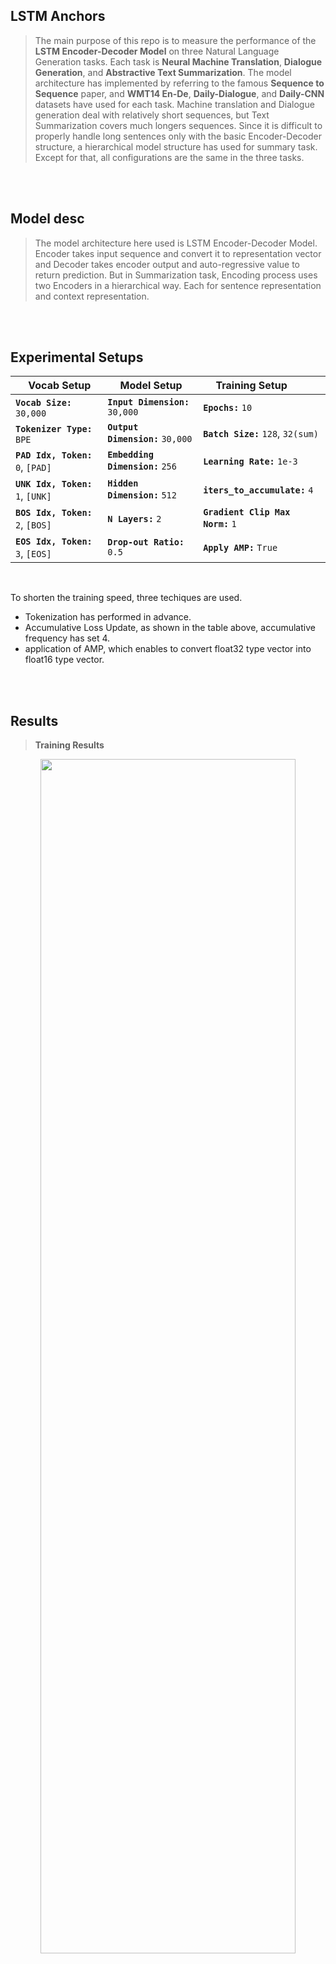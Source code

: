 ## LSTM Anchors
> The main purpose of this repo is to measure the performance of the **LSTM Encoder-Decoder Model** on three Natural Language Generation tasks. 
Each task is **Neural Machine Translation**, **Dialogue Generation**, and **Abstractive Text Summarization**. The model architecture has implemented by referring to the famous **Sequence to Sequence** paper, and **WMT14 En-De**, **Daily-Dialogue**, and **Daily-CNN** datasets have used for each task.
Machine translation and Dialogue generation deal with relatively short sequences, but Text Summarization covers much longers sequences. Since it is difficult to properly handle long sentences only with the basic Encoder-Decoder structure, a hierarchical model structure has used for summary task.
Except for that, all configurations are the same in the three tasks.

<br>
<br>

## Model desc
> The model architecture here used is LSTM Encoder-Decoder Model. Encoder takes input sequence and convert it to representation vector and Decoder takes encoder output and auto-regressive value to return prediction. But in Summarization task, Encoding process uses two Encoders in a hierarchical way. Each for sentence representation and context representation. 

<br>
<br>

## Experimental Setups
| &emsp; **Vocab Setup**                             | &emsp; **Model Setup**                  | &emsp; **Training Setup**                |
| :---                                               | :---                                    | :---                                     |
| **`Vocab Size:`** &hairsp; `30,000`                | **`Input Dimension:`** `30,000`         | **`Epochs:`** `10`                       |
| **`Tokenizer Type:`** &hairsp; `BPE`               | **`Output Dimension:`** `30,000`        | **`Batch Size:`** `128`, `32(sum)`       |
| **`PAD Idx, Token:`** &hairsp; `0`, `[PAD]` &emsp; | **`Embedding Dimension:`** `256` &emsp; | **`Learning Rate:`** `1e-3`              |
| **`UNK Idx, Token:`** &hairsp; `1`, `[UNK]`        | **`Hidden Dimension:`** `512`           | **`iters_to_accumulate:`** `4`           |
| **`BOS Idx, Token:`** &hairsp; `2`, `[BOS]`        | **`N Layers:`** `2`                     | **`Gradient Clip Max Norm:`** `1` &emsp; |
| **`EOS Idx, Token:`** &hairsp; `3`, `[EOS]`        | **`Drop-out Ratio:`** `0.5`             | **`Apply AMP:`** `True`                  |

<br>

To shorten the training speed, three techiques are used. <br> 
* Tokenization has performed in advance. <br>
* Accumulative Loss Update, as shown in the table above, accumulative frequency has set 4. <br>
* application of AMP, which enables to convert float32 type vector into float16 type vector.

<br>
<br>


## Results
> **Training Results**

<center>
  <img src="https://user-images.githubusercontent.com/71929682/201269096-2cc00b2f-4e8d-4071-945c-f5a3bfbca985.png" width="90%" height="70%">
</center>


</br>

> **Test Results**

The table below shows the performance metrics of the three models on test dataset.
**Bleu** and **Rouge** are widely used evaluation metrics for machine translation and summarization, but unfortunately there's no standardized evaluation metric for a dialogue generation task. 
To handle this, arbitrary evaluation metric, named **Similarity Score** has used for Dialogue Generation Task. As the name suggests, this metric measures similarities between label sentences and generated sentences, by using Sentence Bert and cosine distance.

</br>
</br>


## How to Use
**Clone git repo**
```
git clone https://github.com/moon23k/RNN_Anchors
```

<br>

**Download and Process Dataset**
```
bash setup.py -task [all, nmt, dialog, sum]
```

<br>

**Execute the run file**
```
python3 run.py -task [nmt, dialog, sum] -mode [train, test, inference] -search(optional) [greedy, beam]
```


<br>
<br>

## Reference
* [Sequence to Sequence Learning with Neural Networks](https://arxiv.org/abs/1409.3215)
